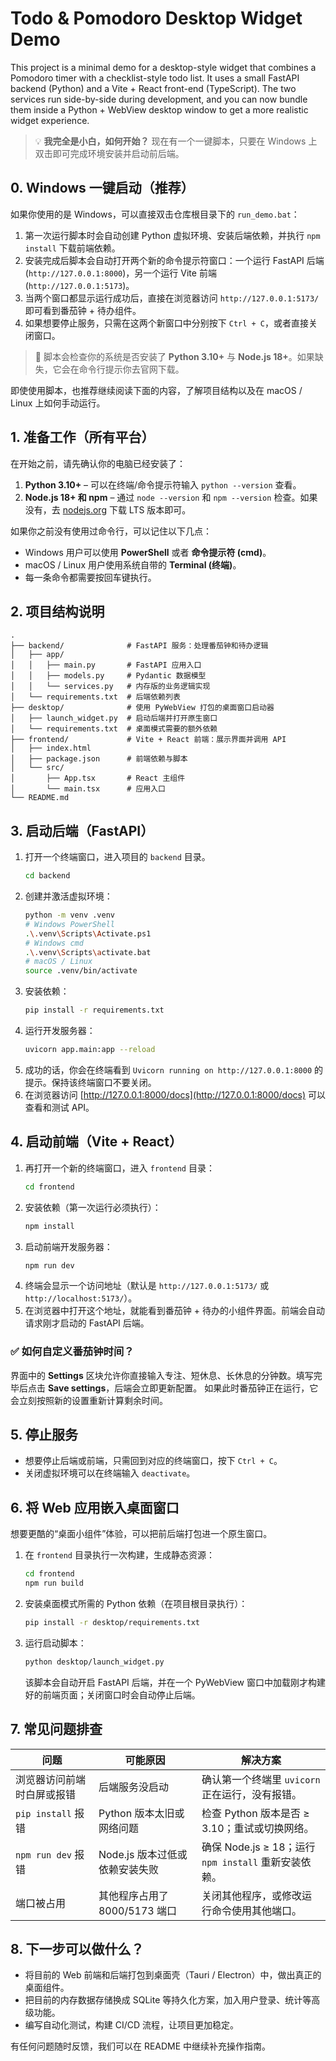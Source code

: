 # Todo & Pomodoro Desktop Widget Demo

This project is a minimal demo for a desktop-style widget that combines a Pomodoro timer with a checklist-style todo list.
It uses a small FastAPI backend (Python) and a Vite + React front-end (TypeScript). The two services run side-by-side during
development, and you can now bundle them inside a Python + WebView desktop window to get a more realistic widget experience.

> 💡 **我完全是小白，如何开始？** 现在有一个一键脚本，只要在 Windows 上双击即可完成环境安装并启动前后端。

## 0. Windows 一键启动（推荐）

如果你使用的是 Windows，可以直接双击仓库根目录下的 `run_demo.bat`：

1. 第一次运行脚本时会自动创建 Python 虚拟环境、安装后端依赖，并执行 `npm install` 下载前端依赖。
2. 安装完成后脚本会自动打开两个新的命令提示符窗口：一个运行 FastAPI 后端 (`http://127.0.0.1:8000`)，另一个运行 Vite 前端 (`http://127.0.0.1:5173`)。
3. 当两个窗口都显示运行成功后，直接在浏览器访问 `http://127.0.0.1:5173/` 即可看到番茄钟 + 待办组件。
4. 如果想要停止服务，只需在这两个新窗口中分别按下 `Ctrl + C`，或者直接关闭窗口。

> 📌 脚本会检查你的系统是否安装了 **Python 3.10+** 与 **Node.js 18+**。如果缺失，它会在命令行提示你去官网下载。

即使使用脚本，也推荐继续阅读下面的内容，了解项目结构以及在 macOS / Linux 上如何手动运行。

## 1. 准备工作（所有平台）

在开始之前，请先确认你的电脑已经安装了：

1. **Python 3.10+** – 可以在终端/命令提示符输入 `python --version` 查看。
2. **Node.js 18+ 和 npm** – 通过 `node --version` 和 `npm --version` 检查。如果没有，去 [nodejs.org](https://nodejs.org/) 下载 LTS 版本即可。

如果你之前没有使用过命令行，可以记住以下几点：
- Windows 用户可以使用 **PowerShell** 或者 **命令提示符 (cmd)**。
- macOS / Linux 用户使用系统自带的 **Terminal (终端)**。
- 每一条命令都需要按回车键执行。

## 2. 项目结构说明

```
.
├── backend/              # FastAPI 服务：处理番茄钟和待办逻辑
│   ├── app/
│   │   ├── main.py       # FastAPI 应用入口
│   │   ├── models.py     # Pydantic 数据模型
│   │   └── services.py   # 内存版的业务逻辑实现
│   └── requirements.txt  # 后端依赖列表
├── desktop/              # 使用 PyWebView 打包的桌面窗口启动器
│   ├── launch_widget.py  # 启动后端并打开原生窗口
│   └── requirements.txt  # 桌面模式需要的额外依赖
├── frontend/             # Vite + React 前端：展示界面并调用 API
│   ├── index.html
│   ├── package.json      # 前端依赖与脚本
│   └── src/
│       ├── App.tsx       # React 主组件
│       └── main.tsx      # 应用入口
└── README.md
```

## 3. 启动后端（FastAPI）

1. 打开一个终端窗口，进入项目的 `backend` 目录。
   ```bash
   cd backend
   ```
2. 创建并激活虚拟环境：
   ```bash
   python -m venv .venv
   # Windows PowerShell
   .\.venv\Scripts\Activate.ps1
   # Windows cmd
   .\.venv\Scripts\activate.bat
   # macOS / Linux
   source .venv/bin/activate
   ```
3. 安装依赖：
   ```bash
   pip install -r requirements.txt
   ```
4. 运行开发服务器：
   ```bash
   uvicorn app.main:app --reload
   ```
5. 成功的话，你会在终端看到 `Uvicorn running on http://127.0.0.1:8000` 的提示。保持该终端窗口不要关闭。
6. 在浏览器访问 [http://127.0.0.1:8000/docs](http://127.0.0.1:8000/docs) 可以查看和测试 API。

## 4. 启动前端（Vite + React）

1. 再打开一个新的终端窗口，进入 `frontend` 目录：
   ```bash
   cd frontend
   ```
2. 安装依赖（第一次运行必须执行）：
   ```bash
   npm install
   ```
3. 启动前端开发服务器：
   ```bash
   npm run dev
   ```
4. 终端会显示一个访问地址（默认是 `http://127.0.0.1:5173/` 或 `http://localhost:5173/`）。
5. 在浏览器中打开这个地址，就能看到番茄钟 + 待办的小组件界面。前端会自动请求刚才启动的 FastAPI 后端。

### ✅ 如何自定义番茄钟时间？

界面中的 **Settings** 区块允许你直接输入专注、短休息、长休息的分钟数。填写完毕后点击 **Save settings**，后端会立即更新配置。
如果此时番茄钟正在运行，它会立刻按照新的设置重新计算剩余时间。

## 5. 停止服务

- 想要停止后端或前端，只需回到对应的终端窗口，按下 `Ctrl + C`。
- 关闭虚拟环境可以在终端输入 `deactivate`。

## 6. 将 Web 应用嵌入桌面窗口

想要更酷的“桌面小组件”体验，可以把前后端打包进一个原生窗口。

1. 在 `frontend` 目录执行一次构建，生成静态资源：
   ```bash
   cd frontend
   npm run build
   ```
2. 安装桌面模式所需的 Python 依赖（在项目根目录执行）：
   ```bash
   pip install -r desktop/requirements.txt
   ```
3. 运行启动脚本：
   ```bash
   python desktop/launch_widget.py
   ```
   该脚本会自动开启 FastAPI 后端，并在一个 PyWebView 窗口中加载刚才构建好的前端页面；关闭窗口时会自动停止后端。

## 7. 常见问题排查

| 问题 | 可能原因 | 解决方案 |
| --- | --- | --- |
| 浏览器访问前端时白屏或报错 | 后端服务没启动 | 确认第一个终端里 `uvicorn` 正在运行，没有报错。 |
| `pip install` 报错 | Python 版本太旧或网络问题 | 检查 Python 版本是否 ≥ 3.10；重试或切换网络。 |
| `npm run dev` 报错 | Node.js 版本过低或依赖安装失败 | 确保 Node.js ≥ 18；运行 `npm install` 重新安装依赖。 |
| 端口被占用 | 其他程序占用了 8000/5173 端口 | 关闭其他程序，或修改运行命令使用其他端口。 |

## 8. 下一步可以做什么？

- 将目前的 Web 前端和后端打包到桌面壳（Tauri / Electron）中，做出真正的桌面组件。
- 把目前的内存数据存储换成 SQLite 等持久化方案，加入用户登录、统计等高级功能。
- 编写自动化测试，构建 CI/CD 流程，让项目更加稳定。

有任何问题随时反馈，我们可以在 README 中继续补充操作指南。
